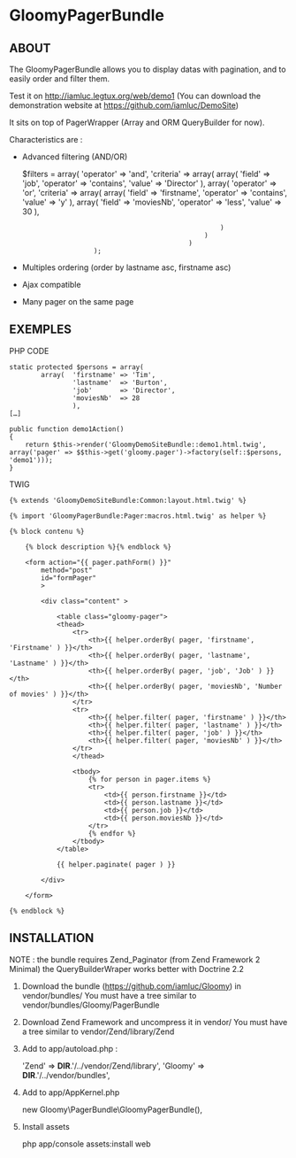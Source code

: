 GloomyPagerBundle
=================

ABOUT
-----

The GloomyPagerBundle allows you to display datas with pagination, and to easily order and filter them.

Test it on http://iamluc.legtux.org/web/demo1
(You can download the demonstration website at https://github.com/iamluc/DemoSite)

It sits on top of PagerWrapper (Array and ORM QueryBuilder for now).

Characteristics are :
* Advanced filtering (AND/OR)

    $filters   = array( 'operator'    => 'and',
                        'criteria'    => array( array(  'field' => 'job', 'operator' => 'contains', 'value' => 'Director' ),
                                                array(  'operator'    => 'or',
                                                        'criteria'    => array(
                                                                array( 'field' => 'firstname', 'operator' => 'contains', 'value' => 'y' ),
                                                                array( 'field' => 'moviesNb', 'operator' => 'less', 'value' => 30 ),

                                                        )
                                                    )
                                                )
                        );

* Multiples ordering (order by lastname asc, firstname asc)
* Ajax compatible
* Many pager on the same page

EXEMPLES
--------

PHP CODE

    static protected $persons = array(
            array(  'firstname' => 'Tim',
                    'lastname'  => 'Burton',
                    'job'       => 'Director',
                    'moviesNb'  => 28
                    ),
    […]

    public function demo1Action()
    {
        return $this->render('GloomyDemoSiteBundle::demo1.html.twig', array('pager' => $$this->get('gloomy.pager')->factory(self::$persons, 'demo1')));
    }

TWIG

    {% extends 'GloomyDemoSiteBundle:Common:layout.html.twig' %}

    {% import 'GloomyPagerBundle:Pager:macros.html.twig' as helper %}

    {% block contenu %}

        {% block description %}{% endblock %}

        <form action="{{ pager.pathForm() }}"
            method="post"
            id="formPager"
            >

            <div class="content" >

                <table class="gloomy-pager">
                <thead>
                    <tr>
                        <th>{{ helper.orderBy( pager, 'firstname', 'Firstname' ) }}</th>
                        <th>{{ helper.orderBy( pager, 'lastname', 'Lastname' ) }}</th>
                        <th>{{ helper.orderBy( pager, 'job', 'Job' ) }}</th>
                        <th>{{ helper.orderBy( pager, 'moviesNb', 'Number of movies' ) }}</th>
                    </tr>
                    <tr>
                        <th>{{ helper.filter( pager, 'firstname' ) }}</th>
                        <th>{{ helper.filter( pager, 'lastname' ) }}</th>
                        <th>{{ helper.filter( pager, 'job' ) }}</th>
                        <th>{{ helper.filter( pager, 'moviesNb' ) }}</th>
                    </tr>
                    </thead>

                    <tbody>
                        {% for person in pager.items %}
                        <tr>
                            <td>{{ person.firstname }}</td>
                            <td>{{ person.lastname }}</td>
                            <td>{{ person.job }}</td>
                            <td>{{ person.moviesNb }}</td>
                        </tr>
                        {% endfor %}
                    </tbody>
                </table>

                {{ helper.paginate( pager ) }}

            </div>

        </form>

    {% endblock %}

INSTALLATION
------------

NOTE :
the bundle requires Zend_Paginator (from Zend Framework 2 Minimal)
the QueryBuilderWraper works better with Doctrine 2.2

1) Download the bundle (https://github.com/iamluc/Gloomy) in vendor/bundles/
You must have a tree similar to vendor/bundles/Gloomy/PagerBundle
2) Download Zend Framework and uncompress it in vendor/
You must have a tree similar to vendor/Zend/library/Zend
3) Add to app/autoload.php :

    'Zend'             => __DIR__.'/../vendor/Zend/library',
    'Gloomy'           => __DIR__.'/../vendor/bundles',

4) Add to app/AppKernel.php

    new Gloomy\PagerBundle\GloomyPagerBundle(),

5) Install assets

    php app/console assets:install web
